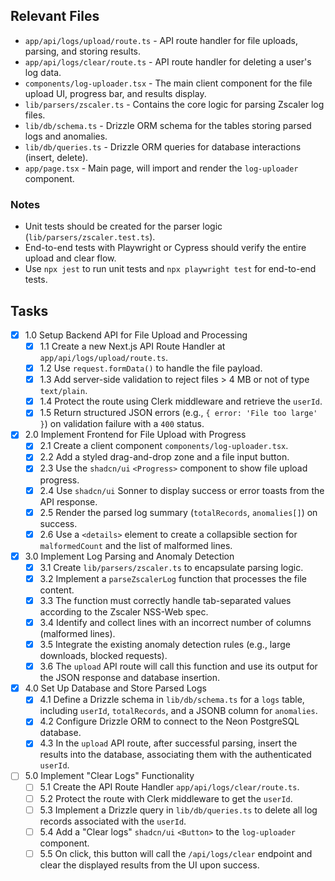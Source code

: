 ## Relevant Files

- `app/api/logs/upload/route.ts` - API route handler for file uploads, parsing, and storing results.
- `app/api/logs/clear/route.ts` - API route handler for deleting a user's log data.
- `components/log-uploader.tsx` - The main client component for the file upload UI, progress bar, and results display.
- `lib/parsers/zscaler.ts` - Contains the core logic for parsing Zscaler log files.
- `lib/db/schema.ts` - Drizzle ORM schema for the tables storing parsed logs and anomalies.
- `lib/db/queries.ts` - Drizzle ORM queries for database interactions (insert, delete).
- `app/page.tsx` - Main page, will import and render the `log-uploader` component.

### Notes

- Unit tests should be created for the parser logic (`lib/parsers/zscaler.test.ts`).
- End-to-end tests with Playwright or Cypress should verify the entire upload and clear flow.
- Use `npx jest` to run unit tests and `npx playwright test` for end-to-end tests.

## Tasks

- [x] 1.0 Setup Backend API for File Upload and Processing
  - [x] 1.1 Create a new Next.js API Route Handler at `app/api/logs/upload/route.ts`.
  - [x] 1.2 Use `request.formData()` to handle the file payload.
  - [x] 1.3 Add server-side validation to reject files > 4 MB or not of type `text/plain`.
  - [x] 1.4 Protect the route using Clerk middleware and retrieve the `userId`.
  - [x] 1.5 Return structured JSON errors (e.g., `{ error: 'File too large' }`) on validation failure with a `400` status.
- [x] 2.0 Implement Frontend for File Upload with Progress
  - [x] 2.1 Create a client component `components/log-uploader.tsx`.
  - [x] 2.2 Add a styled drag-and-drop zone and a file input button.
  - [x] 2.3 Use the `shadcn/ui` `<Progress>` component to show file upload progress.
  - [x] 2.4 Use `shadcn/ui` Sonner to display success or error toasts from the API response.
  - [x] 2.5 Render the parsed log summary (`totalRecords`, `anomalies[]`) on success.
  - [x] 2.6 Use a `<details>` element to create a collapsible section for `malformedCount` and the list of malformed lines.
- [x] 3.0 Implement Log Parsing and Anomaly Detection
  - [x] 3.1 Create `lib/parsers/zscaler.ts` to encapsulate parsing logic.
  - [x] 3.2 Implement a `parseZscalerLog` function that processes the file content.
  - [x] 3.3 The function must correctly handle tab-separated values according to the Zscaler NSS-Web spec.
  - [x] 3.4 Identify and collect lines with an incorrect number of columns (malformed lines).
  - [x] 3.5 Integrate the existing anomaly detection rules (e.g., large downloads, blocked requests).
  - [x] 3.6 The `upload` API route will call this function and use its output for the JSON response and database insertion.
- [x] 4.0 Set Up Database and Store Parsed Logs
  - [x] 4.1 Define a Drizzle schema in `lib/db/schema.ts` for a `logs` table, including `userId`, `totalRecords`, and a JSONB column for `anomalies`.
  - [x] 4.2 Configure Drizzle ORM to connect to the Neon PostgreSQL database.
  - [x] 4.3 In the `upload` API route, after successful parsing, insert the results into the database, associating them with the authenticated `userId`.
- [ ] 5.0 Implement "Clear Logs" Functionality
  - [ ] 5.1 Create the API Route Handler `app/api/logs/clear/route.ts`.
  - [ ] 5.2 Protect the route with Clerk middleware to get the `userId`.
  - [ ] 5.3 Implement a Drizzle query in `lib/db/queries.ts` to delete all log records associated with the `userId`.
  - [ ] 5.4 Add a "Clear logs" `shadcn/ui` `<Button>` to the `log-uploader` component.
  - [ ] 5.5 On click, this button will call the `/api/logs/clear` endpoint and clear the displayed results from the UI upon success.
